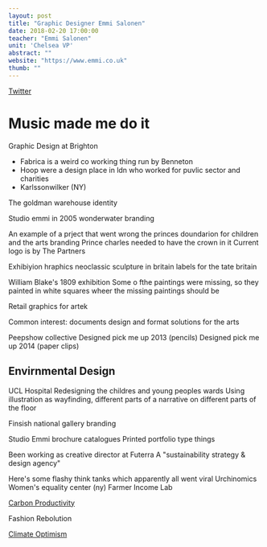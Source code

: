 ```yaml
---
layout: post
title: "Graphic Designer Emmi Salonen"
date: 2018-02-20 17:00:00
teacher: "Emmi Salonen"
unit: 'Chelsea VP'
abstract: ""
website: "https://www.emmi.co.uk"
thumb: ""
---
```


[Twitter](https://twitter.com/StudioEMMI)

# Music made me do it

Graphic Design at Brighton
- Fabrica is a weird co working thing run by Benneton
- Hoop were a design place in ldn who worked for puvlic sector and charities
- Karlssonwilker (NY)

The goldman warehouse identity

Studio emmi in 2005
wonderwater branding

An example of a prject that went wrong
the princes doundarion for children and the arts branding
Prince charles needed to have the crown in it
Current logo is by The Partners

Exhibiyion hraphics
neoclassic sculpture in britain labels for the tate britain

William Blake's 1809 exhibition
Some o fthe paintings were missing, so they painted in white squares wheer the missing paintings should be

Retail graphics
for artek

Common interest: documents
design and format solutions for the arts

Peepshow collective
Designed pick me up 2013 (pencils)
Designed pick me up 2014 (paper clips)

## Envirnmental Design

UCL Hospital
Redesigning the childres and young peoples wards
Using illustration as wayfinding, different parts of a narrative on different parts of the floor

Finsish national gallery branding

Studio Emmi brochure catalogues
Printed portfolio type things

Been working as creative director at Futerra
A "sustainability strategy & design agency"

Here's some flashy think tanks which apparently all went viral
Urchinomics
Women's equality center (ny)
Farmer Income Lab

[Carbon Productivity](http://carbonproductivity.com/)

Fashion Rebolution

[Climate Optimism](https://www.climateoptimist.org/)

